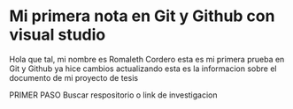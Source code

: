 # Mi primera nota en Git y Github con visual studio

Hola que tal, mi nombre es Romaleth Cordero
esta es mi primera prueba en Git y Github
ya hice cambios actualizando 
esta es la informacion sobre el documento de mi proyecto de tesis

PRIMER PASO
Buscar respositorio o link de investigacion
